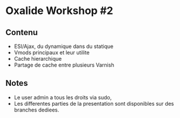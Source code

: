 # Oxalide Workshop #2

## Contenu

 * ESI/Ajax, du dynamique dans du statique
 * Vmods principaux et leur utilite
 * Cache hierarchique
 * Partage de cache entre plusieurs Varnish

## Notes

 * Le user admin a tous les droits via sudo,
 * Les differentes parties de la presentation sont disponibles sur des branches dediees.
